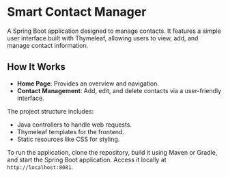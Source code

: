# Smart Contact Manager

A Spring Boot application designed to manage contacts. It features a simple user interface built with Thymeleaf, allowing users to view, add, and manage contact information.

## How It Works

- **Home Page**: Provides an overview and navigation.
- **Contact Management**: Add, edit, and delete contacts via a user-friendly interface.

The project structure includes:
- Java controllers to handle web requests.
- Thymeleaf templates for the frontend.
- Static resources like CSS for styling.

To run the application, clone the repository, build it using Maven or Gradle, and start the Spring Boot application. Access it locally at `http://localhost:8081`.
